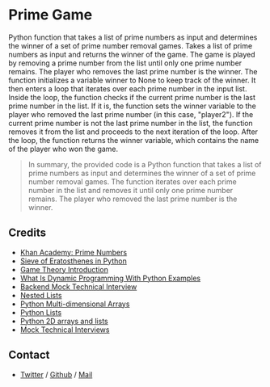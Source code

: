 # Prime Game
Python function that takes a list of prime numbers as input and determines the winner of a set of prime number removal games. Takes a list of prime numbers as input and returns the winner of the game. The game is played by removing a prime number from the list until only one prime number remains. The player who removes the last prime number is the winner.
The function initializes a variable winner to None to keep track of the winner. It then enters a loop that iterates over each prime number in the input list.
Inside the loop, the function checks if the current prime number is the last prime number in the list. If it is, the function sets the winner variable to the player who removed the last prime number (in this case, "player2").
If the current prime number is not the last prime number in the list, the function removes it from the list and proceeds to the next iteration of the loop.
After the loop, the function returns the winner variable, which contains the name of the player who won the game.
> In summary, the provided code is a Python function that takes a list of prime numbers as input and determines the winner of a set of prime number removal games. The function iterates over each prime number in the list and removes it until only one prime number remains. The player who removed the last prime number is the winner.

## Credits
* [Khan Academy: Prime Numbers](https://www.khanacademy.org/math/cc-fourth-grade-math/imp-factors-multiples-and-patterns/imp-prime-and-composite-numbers/v/prime-numbers)
* [Sieve of Eratosthenes in Python](https://www.geeksforgeeks.org/sieve-of-eratosthenes/)
* [Game Theory Introduction](https://www.investopedia.com/terms/g/gametheory.asp)
* [What Is Dynamic Programming With Python Examples](https://skerritt.blog/dynamic-programming/)
* [Backend Mock Technical Interview](https://www.youtube.com/watch?v=Jw2pniZCLi8)
* [Nested Lists](https://docs.python.org/3/tutorial/datastructures.html#nested-list-comprehensions)
* [Python Multi-dimensional Arrays](https://www.geeksforgeeks.org/python-using-2d-arrays-lists-the-right-way/)
* [Python Lists](https://www.tutorialspoint.com/python/python_lists.htm)
* [Python 2D arrays and lists](https://www.youtube.com/watch?v=aNzepGawwCI)
* [Mock Technical Interviews](https://www.youtube.com/watch?v=fFgEM6CMQc4)

## Contact
 * [Twitter](https://www.twitter.com/sakhilelindah) / [Github](https://github.com/sakhi-4096) / [Mail](mailto:sakhilelindah@protonmail.com)
